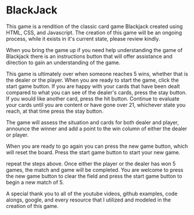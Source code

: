 # BlackJack
This game is a rendition of the classic card game Blackjack created using HTML, CSS, and Javascript.
The creation of this game will be an ongoing process, while it exists in it's current state, please review kindly.

When you bring the game up if you need help understanding the game of Blackjack there is an instructions button that will offer assistance and direction to gain an understanding of the game.

This game is ultimately over when someone reaches 5 wins, whether that is the dealer or the player.
When you are ready to start the game, click the start game button.
If you are happy with your cards that have been dealt compared to what you can see of the dealer's cards, press the stay button.
If you would like another card, press the hit button.
Continue to evaluate your cards until you are content or have gone over 21, whichever state you reach, at that time press the stay button.

The game will assess the situation and cards for both dealer and player, announce the winner and add a point to the win column of either the dealer or player.

When you are ready to go again you can press the new game button, which will reset the board.
Press the start game button to start your new game.

repeat the steps above.
Once either the player or the dealer has won 5 games, the match and game will be completed.
You are welcome to press the new game button to clear the field and press the start game button to begin a new match of 5.

A special thank you to all of the youtube videos, github examples, code alongs, google, and every resource that I utilized and modeled in the creation of this game.

